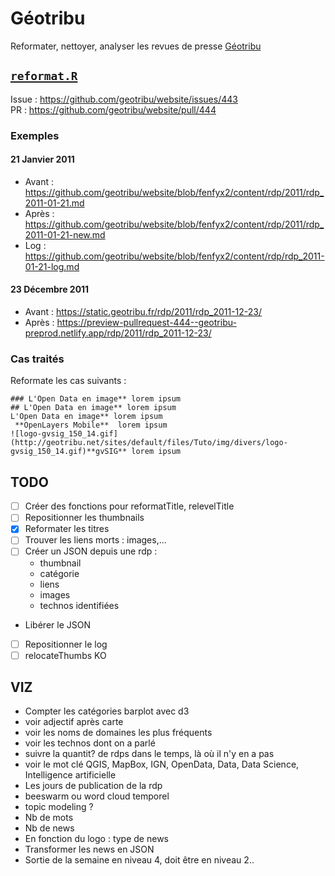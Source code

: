 # Géotribu
Reformater, nettoyer, analyser les revues de presse [Géotribu](http://static.geotribu.fr/)

## [`reformat.R`](https://github.com/datagistips/geotribu/blob/master/reformat.R)
Issue : https://github.com/geotribu/website/issues/443  
PR : https://github.com/geotribu/website/pull/444  

### Exemples
#### 21 Janvier 2011

- Avant : https://github.com/geotribu/website/blob/fenfyx2/content/rdp/2011/rdp_2011-01-21.md
- Après : https://github.com/geotribu/website/blob/fenfyx2/content/rdp/2011/rdp_2011-01-21-new.md
- Log : https://github.com/geotribu/website/blob/fenfyx2/content/rdp/rdp_2011-01-21-log.md

#### 23 Décembre 2011
- Avant : https://static.geotribu.fr/rdp/2011/rdp_2011-12-23/  
- Après : https://preview-pullrequest-444--geotribu-preprod.netlify.app/rdp/2011/rdp_2011-12-23/

### Cas traités
Reformate les cas suivants :

	### L'Open Data en image** lorem ipsum
	## L'Open Data en image** lorem ipsum
	L'Open Data en image** lorem ipsum
	 **OpenLayers Mobile**  lorem ipsum
	![logo-gvsig_150_14.gif](http://geotribu.net/sites/default/files/Tuto/img/divers/logo-gvsig_150_14.gif)**gvSIG** lorem ipsum

## TODO
- [ ] Créer des fonctions pour reformatTitle, relevelTitle
- [ ] Repositionner les thumbnails
- [x] Reformater les titres
- [ ] Trouver les liens morts : images,...
- [ ] Créer un JSON depuis une rdp :
	- thumbnail
	- catégorie
	- liens
	- images
	- technos identifiées
- Libérer le JSON
- [ ] Repositionner le log
- [ ] relocateThumbs KO

## VIZ
- Compter les catégories barplot avec d3
- voir adjectif après carte
- voir les noms de domaines les plus fréquents
- voir les technos dont on a parlé
- suivre la quantit? de rdps dans le temps, là où il n'y en a pas
- voir le mot clé QGIS, MapBox, IGN, OpenData, Data, Data Science, Intelligence artificielle
- Les jours de publication de la rdp
- beeswarm ou word cloud temporel
- topic modeling ?
- Nb de mots
- Nb de news
- En fonction du logo : type de news
- Transformer les news en JSON
- Sortie de la semaine en niveau 4, doit être en niveau 2..
